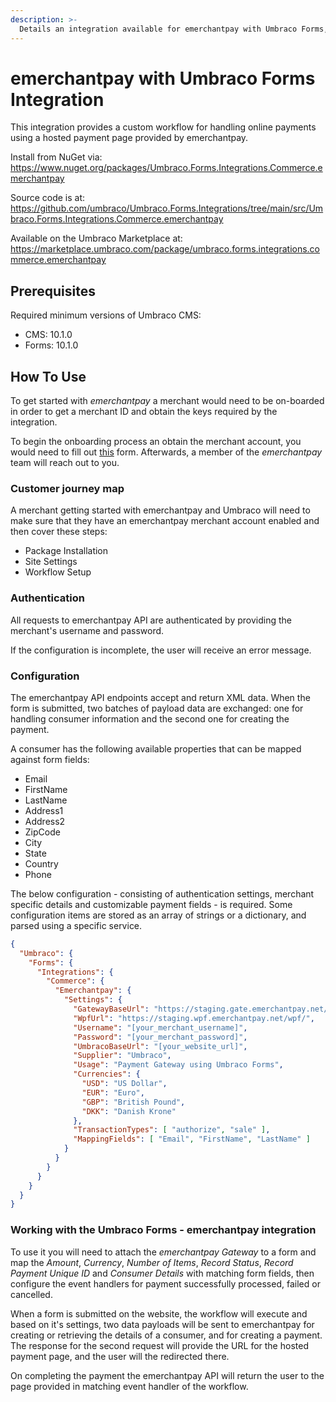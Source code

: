 ```yaml
---
description: >-
  Details an integration available for emerchantpay with Umbraco Forms, built and maintained by Umbraco HQ.
---
```


# emerchantpay with Umbraco Forms Integration

This integration provides a custom workflow for handling online payments using a hosted payment page provided by emerchantpay.

Install from NuGet via:
https://www.nuget.org/packages/Umbraco.Forms.Integrations.Commerce.emerchantpay

Source code is at:
https://github.com/umbraco/Umbraco.Forms.Integrations/tree/main/src/Umbraco.Forms.Integrations.Commerce.emerchantpay

Available on the Umbraco Marketplace at:
https://marketplace.umbraco.com/package/umbraco.forms.integrations.commerce.emerchantpay

## Prerequisites

Required minimum versions of Umbraco CMS:
- CMS: 10.1.0
- Forms: 10.1.0

## How To Use

To get started with _emerchantpay_ a merchant would need to be on-boarded in order to get a merchant ID and obtain the keys
required by the integration.

To begin the onboarding process an obtain the merchant account, you would need to fill out [this](https://www.emerchantpay.com/contact-us?utm_source__c=umbraco_referral&utm_medium__c=technical_blog&utm_campaign__c=Umbraco) form.
Afterwards, a member of the _emerchantpay_ team will reach out to you.

### Customer journey map
A merchant getting started with emerchantpay and Umbraco will need to make sure that they have an emerchantpay merchant account enabled and then cover these steps:

* Package Installation
* Site Settings
* Workflow Setup

### Authentication

All requests to emerchantpay API are authenticated by providing the merchant's username and password.

If the configuration is incomplete, the user will receive an error message.

### Configuration

The emerchantpay API endpoints accept and return XML data. When the form is submitted, two batches of payload data are exchanged: one for handling consumer information and the second one for creating the payment.

A consumer has the following available properties that can be mapped against form fields:
* Email
* FirstName
* LastName
* Address1
* Address2
* ZipCode
* City
* State
* Country
* Phone

The below configuration - consisting of authentication settings, merchant specific details and customizable payment fields - is required. Some configuration items
are stored as an array of strings or a dictionary, and parsed using a specific service.

```json
{
  "Umbraco": {
    "Forms": {
      "Integrations": {
        "Commerce": {
          "Emerchantpay": {
            "Settings": {
              "GatewayBaseUrl": "https://staging.gate.emerchantpay.net/",
              "WpfUrl": "https://staging.wpf.emerchantpay.net/wpf/",
              "Username": "[your_merchant_username]",
              "Password": "[your_merchant_password]",
              "UmbracoBaseUrl": "[your_website_url]",
              "Supplier": "Umbraco",
              "Usage": "Payment Gateway using Umbraco Forms",
              "Currencies": {
                "USD": "US Dollar",
                "EUR": "Euro",
                "GBP": "British Pound",
                "DKK": "Danish Krone"
              },
              "TransactionTypes": [ "authorize", "sale" ],
              "MappingFields": [ "Email", "FirstName", "LastName" ]
            }
          }
        }
      }
    }
  }
}
```

### Working with the Umbraco Forms - emerchantpay integration

To use it you will need to attach the _emerchantpay Gateway_ to a form and map the _Amount_, _Currency_, _Number of Items_, _Record Status_, _Record Payment Unique ID_ and _Consumer Details_ with matching form fields, then configure the event handlers
for payment successfully processed, failed or cancelled.

When a form is submitted on the website, the workflow will execute and based on it's settings, two data payloads will be sent to emerchantpay for creating or retrieving the details of a consumer, and for creating a payment.
The response for the second request will provide the URL for the hosted payment page, and the user will the redirected there.

On completing the payment the emerchantpay API will return the user to the page provided in matching event handler of the workflow.

